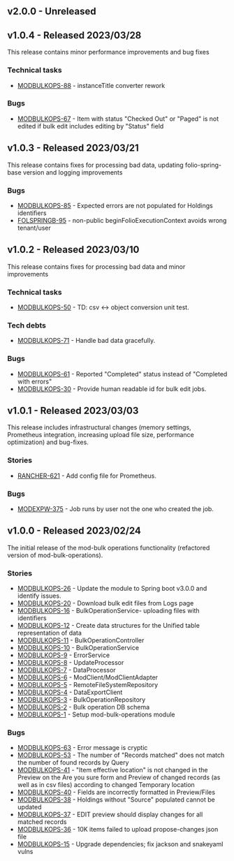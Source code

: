 ## v2.0.0 - Unreleased

## v1.0.4 - Released 2023/03/28
This release contains minor performance improvements and bug fixes

### Technical tasks
* [MODBULKOPS-88](https://issues.folio.org/browse/MODBULKOPS-88) - instanceTitle converter rework

### Bugs
* [MODBULKOPS-67](https://issues.folio.org/browse/MODBULKOPS-67) - Item with status "Checked Out" or "Paged" is not edited if bulk edit includes editing by "Status" field

## v1.0.3 - Released 2023/03/21
This release contains fixes for processing bad data, updating folio-spring-base version and logging improvements

### Bugs
* [MODBULKOPS-85](https://issues.folio.org/browse/MODBULKOPS-85) - Expected errors are not populated for Holdings identifiers
* [FOLSPRINGB-95](https://issues.folio.org/browse/FOLSPRINGB-95) - non-public beginFolioExecutionContext avoids wrong tenant/user

## v1.0.2 - Released 2023/03/10
This release contains fixes for processing bad data and minor improvements

### Technical tasks
* [MODBULKOPS-50](https://issues.folio.org/browse/MODBULKOPS-50) - TD: csv <-> object conversion unit test.

### Tech debts
* [MODBULKOPS-71](https://issues.folio.org/browse/MODBULKOPS-71) - Handle bad data gracefully.

### Bugs
* [MODBULKOPS-61](https://issues.folio.org/browse/MODBULKOPS-61) - Reported "Completed" status instead of "Completed with errors"
* [MODBULKOPS-30](https://issues.folio.org/browse/MODBULKOPS-30) - Provide human readable id for bulk edit jobs.

## v1.0.1 - Released 2023/03/03
This release includes infrastructural changes (memory settings, Prometheus integration, increasing upload file size, performance optimization) and bug-fixes.

### Stories
* [RANCHER-621](https://issues.folio.org/browse/RANCHER-621) - Add config file for Prometheus.

### Bugs
* [MODEXPW-375](https://issues.folio.org/browse/MODEXPW-375) - Job runs by user not the one who created the job.

## v1.0.0 - Released 2023/02/24
The initial release of the mod-bulk operations functionality (refactored version of mod-bulk-operations).

### Stories
* [MODBULKOPS-26](https://issues.folio.org/browse/MODBULKOPS-26) - Update the module to Spring boot v3.0.0 and identify issues.
* [MODBULKOPS-20](https://issues.folio.org/browse/MODBULKOPS-20) - Download bulk edit files from Logs page
* [MODBULKOPS-16](https://issues.folio.org/browse/MODBULKOPS-16) - BulkOperationService- uploading files with identifiers
* [MODBULKOPS-12](https://issues.folio.org/browse/MODBULKOPS-12) - Create data structures for the Unified table representation of data
* [MODBULKOPS-11](https://issues.folio.org/browse/MODBULKOPS-11) - BulkOperationController
* [MODBULKOPS-10](https://issues.folio.org/browse/MODBULKOPS-10) - BulkOperationService
* [MODBULKOPS-9](https://issues.folio.org/browse/MODBULKOPS-9) - ErrorService
* [MODBULKOPS-8](https://issues.folio.org/browse/MODBULKOPS-8) - UpdateProcessor
* [MODBULKOPS-7](https://issues.folio.org/browse/MODBULKOPS-7) - DataProcessor
* [MODBULKOPS-6](https://issues.folio.org/browse/MODBULKOPS-6) - ModClient/ModClientAdapter
* [MODBULKOPS-5](https://issues.folio.org/browse/MODBULKOPS-5) - RemoteFileSystemRepository
* [MODBULKOPS-4](https://issues.folio.org/browse/MODBULKOPS-4) - DataExportClient
* [MODBULKOPS-3](https://issues.folio.org/browse/MODBULKOPS-3) - BulkOperationRepository
* [MODBULKOPS-2](https://issues.folio.org/browse/MODBULKOPS-2) - Bulk operation DB schema
* [MODBULKOPS-1](https://issues.folio.org/browse/MODBULKOPS-1) - Setup mod-bulk-operations module

### Bugs
* [MODBULKOPS-63](https://issues.folio.org/browse/MODBULKOPS-63) - Error message is cryptic
* [MODBULKOPS-53](https://issues.folio.org/browse/MODBULKOPS-53) - The number of "Records matched" does not match the number of found records by Query
* [MODBULKOPS-41](https://issues.folio.org/browse/MODBULKOPS-41) - "Item effective location" is not changed in the Preview on the Are you sure form and Preview of changed records (as well as in csv files) according to changed Temporary location
* [MODBULKOPS-40](https://issues.folio.org/browse/MODBULKOPS-40) - Fields are incorrectly formatted in Preview/Files
* [MODBULKOPS-38](https://issues.folio.org/browse/MODBULKOPS-38) - Holdings without "Source" populated cannot be updated
* [MODBULKOPS-37](https://issues.folio.org/browse/MODBULKOPS-37) - EDIT preview should display changes for all matched records
* [MODBULKOPS-36](https://issues.folio.org/browse/MODBULKOPS-36) - 10K items failed to upload propose-changes json file
* [MODBULKOPS-15](https://issues.folio.org/browse/MODBULKOPS-15) - Upgrade dependencies; fix jackson and snakeyaml vulns
